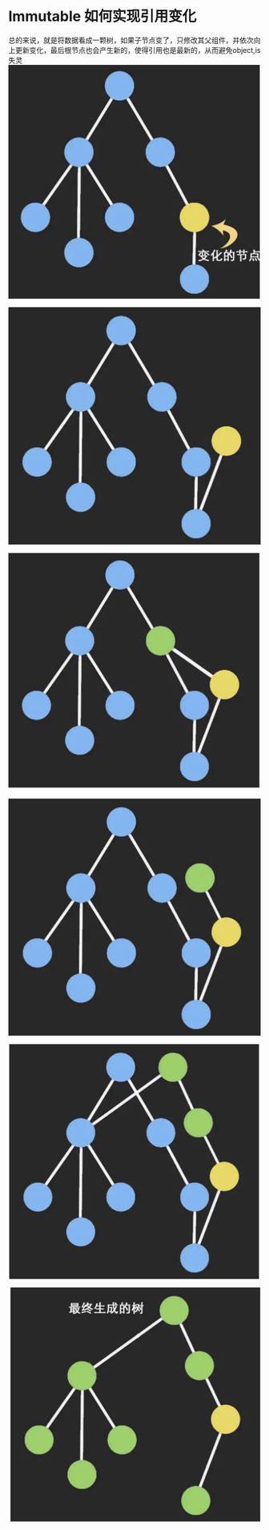 # Immutable 如何实现引用变化
总的来说，就是将数据看成一颗树，如果子节点变了，只修改其父组件，并依次向上更新变化，最后根节点也会产生新的，使得引用也是最新的，从而避免object,is 失灵
![-w610](media/15898153912308/15898159254970.jpg)

![](media/15898153912308/15898159128355.jpg)

![](media/15898153912308/15898159399401.jpg)

![](media/15898153912308/15898159583307.jpg)

![](media/15898153912308/15898159711924.jpg)

![](media/15898153912308/15898159961896.jpg)
